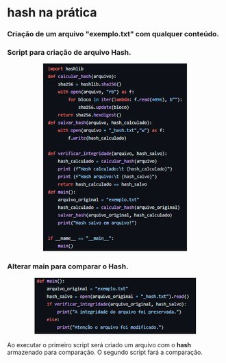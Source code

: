 # hash na prática

<h3>Criação de um arquivo "exemplo.txt" com qualquer conteúdo.</h3>



<h3>Script para criação de arquivo Hash.</h3>

<div align ="center"> <img src ="img/img 1.PNG"> </div>

<h3>Alterar main para comparar o Hash.</h3>

<div align = "center">
    <img src="img/img 2.PNG">
</div>

Ao executar o primeiro script  será criado um arquivo com o **hash** armazenado para comparação. O segundo script fará a comparação. 

